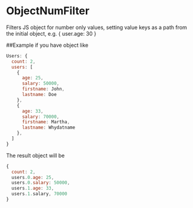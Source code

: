 # ObjectNumFilter
Filters JS object for number only values, setting value keys as a path from the initial object, e.g. { user.age: 30 }

##Example
if you have object like 
```javascript
Users: {
  count: 2,
  users: [
    {
      age: 25,
      salary: 50000,
      firstname: John,
      lastname: Doe
    },
    {
      age: 33,
      salary: 70000,
      firstname: Martha,
      lastname: Whydatname
    },
  ]
}
```
The result object will be 
```javascript
{
  count: 2,
  users.0.age: 25,
  users.0.salary: 50000,
  users.1.age: 33,
  users.1.salary, 70000
}
```
